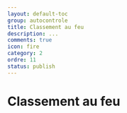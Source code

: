 ```yaml
---
layout: default-toc
group: autocontrole
title: Classement au feu
description: ...
comments: true
icon: fire
category: 2
ordre: 11
status: publish
---
```


# Classement au feu
